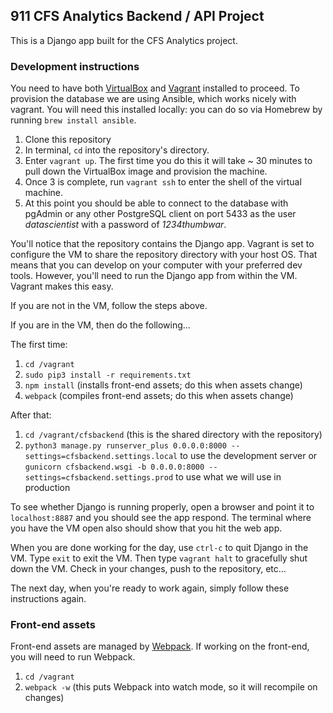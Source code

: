 ## 911 CFS Analytics Backend / API Project

This is a Django app built for the CFS Analytics project.

### Development instructions

You need to have both [VirtualBox](https://www.virtualbox.org) and [Vagrant](https://www.vagrantup.com) installed to proceed. To provision the database we are using Ansible, which works nicely with vagrant. You will need this installed locally: you can do so via Homebrew by running `brew install ansible`.

1. Clone this repository
2. In terminal, `cd` into the repository's directory.
3. Enter `vagrant up`. The first time you do this it will take ~ 30 minutes to pull down the VirtualBox image and provision the machine.
4. Once 3 is complete, run `vagrant ssh` to enter the shell of the virtual machine.
5. At this point you should be able to connect to the database with pgAdmin or any other PostgreSQL client on port 5433 as the user _datascientist_ with a password of _1234thumbwar_.

You'll notice that the repository contains the Django app. Vagrant is set to configure the VM to share the repository directory with your host OS. That means that you can develop on your computer with your preferred dev tools. However, you'll need to run the Django app from within the VM. Vagrant makes this easy.

If you are not in the VM, follow the steps above.

If you are in the VM, then do the following...

The first time:

1. `cd /vagrant`
2. `sudo pip3 install -r requirements.txt`
3. `npm install` (installs front-end assets; do this when assets change)
4. `webpack` (compiles front-end assets; do this when assets change)

After that:

1. `cd /vagrant/cfsbackend` (this is the shared directory with the repository)
2. `python3 manage.py runserver_plus 0.0.0.0:8000 --settings=cfsbackend.settings.local` to use the development server or `gunicorn cfsbackend.wsgi -b 0.0.0.0:8000 --settings=cfsbackend.settings.prod` to use what we will use in production

To see whether Django is running properly, open a browser and point it to `localhost:8887` and you should see the app respond. The terminal where you have the VM open also should show that you hit the web app.

When you are done working for the day, use `ctrl-c` to quit Django in the VM. Type `exit` to exit the VM. Then type `vagrant halt` to gracefully shut down the VM. Check in your changes, push to the repository, etc...

The next day, when you're ready to work again, simply follow these instructions again.

### Front-end assets

Front-end assets are managed by [Webpack](https://webpack.github.io/). If working on
the front-end, you will need to run Webpack.

1. `cd /vagrant`
2. `webpack -w` (this puts Webpack into watch mode, so it will recompile on changes)
